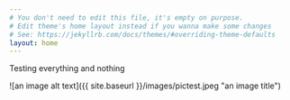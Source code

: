 ```yaml
---
# You don't need to edit this file, it's empty on purpose.
# Edit theme's home layout instead if you wanna make some changes
# See: https://jekyllrb.com/docs/themes/#overriding-theme-defaults
layout: home
---
```

Testing everything and nothing


![an image alt text]({{ site.baseurl }}/images/pictest.jpeg "an image title")